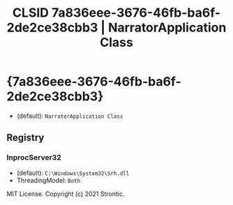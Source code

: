 ﻿---
title: "CLSID 7a836eee-3676-46fb-ba6f-2de2ce38cbb3 | NarratorApplication Class"
excerpt: What is COM-Object CLSID 7a836eee-3676-46fb-ba6f-2de2ce38cbb3?
---

# {7a836eee-3676-46fb-ba6f-2de2ce38cbb3}

* (default): `NarratorApplication Class`

## Registry


### InprocServer32

* (default): `C:\Windows\System32\Srh.dll`
* ThreadingModel: `Both`

MIT License. Copyright (c) 2021 Strontic.



